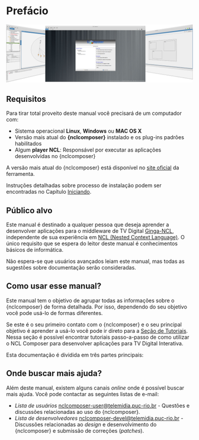 # Prefácio #

![](img/nclcomposer.png)

## Requisitos ##

Para tirar total proveito deste manual você precisará de um computador com:

* Sistema operacional **Linux**, **Windows** ou **MAC OS X**
* Versão mais atual do **{nclcomposer}** instalado e os plug-ins padrões
  habilitados
* Algum **player NCL**: Responsável por executar as aplicações desenvolvidas no
  {nclcomposer}

A versão mais atual do {nclcomposer} está disponível no 
[site oficial](http://composer.telemidia.puc-rio.br) da ferramenta.

Instruções detalhadas sobre processo de instalação podem ser encontradas no
Capítulo [Iniciando](#iniciando).  

## Público alvo

Este manual é destinado a qualquer pessoa que deseja aprender a desenvolver
aplicações para o middleware de TV Digital [Ginga-NCL](http://www.ginga.org.br),
independente de sua experiência em
[NCL (Nested Context Language)](http://www.ncl.org.br). O único requisito que se
espera do leitor deste manual é conhecimentos básicos de informática.

Não espera-se que usuários avançados leiam este manual, mas todas as sugestões
sobre documentação serão consideradas. 

## Como usar esse manual?

Este manual tem o objetivo de agrupar todas as informações sobre o {nclcomposer}
de forma detalhada. Por isso, dependendo do seu objetivo você pode usá-lo de
formas diferentes.

Se este é o seu primeiro contato com o {nclcomposer} e o seu principal objetivo 
é aprender a usá-lo você pode ir direto para a [Seção de Tutoriais](#tutorial).
Nessa seção é possível encontrar tutoriais passo-a-passo de como utilizar o NCL
Composer para desenvolver aplicações para TV Digital Interativa.

Esta documentação é dividida em três partes principais:

<!--
<<sec:iniciando, Iniciando>>::
Apresenta os primeiros passos que irá levá-lo a começar a utilizar o
{nclcomposer}, incluindo as instruções de instalação e configurações básicas
do ambiente.

<<sec:windows_and_menus, Interface Gráfica>>::
Apresenta uma visão geral das convenções da interface gráfica, e as principais
janelas e menus do {nclcomposer}.

<<sec:tutorial, Tutorial>>::
Contém uma série de exemplos e o passo-a-passo de como desenvolvê-los no
{nclcomposer}.
-->

## Onde buscar mais ajuda? ##

Além deste manual, existem alguns canais _online_ onde é possível buscar mais
ajuda. Você pode contactar as seguintes listas de e-mail:

  * _Lista de usuários_ <nclcomposer-user@telemidia.puc-rio.br> - Questões e
     discussões relacionadas ao uso do {nclcomposer}.
  * _Lista de desenvolvedores_ <nclcomposer-devel@telemidia.puc-rio.br> -
    Discussões relacionadas ao _design_ e desenvolvimento do {nclcomposer} e
	submissão de correções (_patches_).

